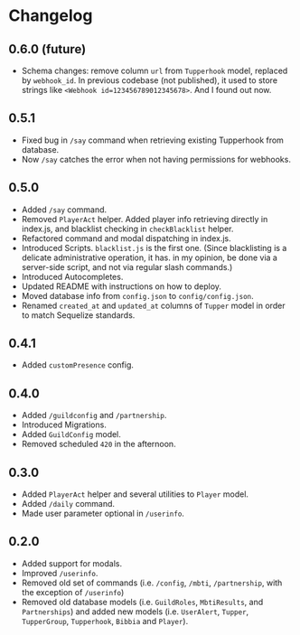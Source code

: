 # Changelog

## 0.6.0 (future)

* Schema changes: remove column `url` from `Tupperhook` model, replaced by `webhook_id`.  In previous codebase (not published), it used to store strings like `<Webhook id=123456789012345678>`.  And I found out now.

## 0.5.1

* Fixed bug in `/say` command when retrieving existing Tupperhook from database.
* Now `/say` catches the error when not having permissions for webhooks.

## 0.5.0

* Added `/say` command.
* Removed `PlayerAct` helper.  Added player info retrieving directly in index.js, and blacklist checking in `checkBlacklist` helper.
* Refactored command and modal dispatching in index.js.
* Introduced Scripts.  `blacklist.js` is the first one. (Since blacklisting is a delicate administrative operation, it has. in my opinion, be done via a server-side script, and not via regular slash commands.)
* Introduced Autocompletes.
* Updated README with instructions on how to deploy.
* Moved database info from `config.json` to `config/config.json`.
* Renamed `created_at` and `updated_at` columns of `Tupper` model in order to match Sequelize standards.

## 0.4.1

* Added `customPresence` config.

## 0.4.0

* Added `/guildconfig` and `/partnership`.
* Introduced Migrations.
* Added `GuildConfig` model.
* Removed scheduled `420` in the afternoon.

## 0.3.0

* Added `PlayerAct` helper and several utilities to `Player` model.
* Added `/daily` command.
* Made user parameter optional in `/userinfo`.

## 0.2.0

* Added support for modals.
* Improved `/userinfo`.
* Removed old set of commands (i.e. `/config`, `/mbti`, `/partnership`, with
  the exception of `/userinfo`)
* Removed old database models (i.e. `GuildRoles`, `MbtiResults`, and
  `Partnerships`) and added new models (i.e. `UserAlert`, `Tupper`,
  `TupperGroup`, `Tupperhook`, `Bibbia` and `Player`).
